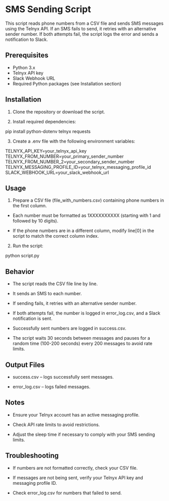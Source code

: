 # SMS Sending Script

This script reads phone numbers from a CSV file and sends SMS messages using the Telnyx API. If an SMS fails to send, it retries with an alternative sender number. If both attempts fail, the script logs the error and sends a notification to Slack.

## Prerequisites

- Python 3.x
- Telnyx API key
- Slack Webhook URL
- Required Python packages (see Installation section)

## Installation

1. Clone the repository or download the script.

2. Install required dependencies:

pip install python-dotenv telnyx requests

3. Create a .env file with the following environment variables:

TELNYX_API_KEY=your_telnyx_api_key
TELNYX_FROM_NUMBER=your_primary_sender_number
TELNYX_FROM_NUMBER_2=your_secondary_sender_number
TELNYX_MESSAGING_PROFILE_ID=your_telnyx_messaging_profile_id
SLACK_WEBHOOK_URL=your_slack_webhook_url

## Usage

1. Prepare a CSV file (file_with_numbers.csv) containing phone numbers in the first column.

- Each number must be formatted as 1XXXXXXXXXX (starting with 1 and followed by 10 digits).

- If the phone numbers are in a different column, modify line[0] in the script to match the correct column index.

2. Run the script:

python script.py

## Behavior

- The script reads the CSV file line by line.

- It sends an SMS to each number.

- If sending fails, it retries with an alternative sender number.

- If both attempts fail, the number is logged in error_log.csv, and a Slack notification is sent.

- Successfully sent numbers are logged in success.csv.

- The script waits 30 seconds between messages and pauses for a random time (100-200 seconds) every 200 messages to avoid rate limits.

## Output Files

- success.csv – logs successfully sent messages.

- error_log.csv – logs failed messages.

## Notes

- Ensure your Telnyx account has an active messaging profile.

- Check API rate limits to avoid restrictions.

- Adjust the sleep time if necessary to comply with your SMS sending limits.

## Troubleshooting

- If numbers are not formatted correctly, check your CSV file.

- If messages are not being sent, verify your Telnyx API key and messaging profile ID.

- Check error_log.csv for numbers that failed to send.
